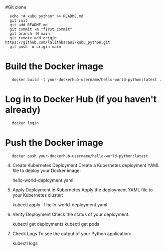 #Git clone

      echo "# kubu_python" >> README.md
      git init
      git add README.md
      git commit -m "first commit"
      git branch -M main
      git remote add origin https://github.com/lalithbarani/kubu_python.git
      git push -u origin main


# Build the Docker image
       docker build -t your-dockerhub-username/hello-world-python:latest .

# Log in to Docker Hub (if you haven't already)
       docker login

# Push the Docker image
       docker push your-dockerhub-username/hello-world-python:latest


4. Create Kubernetes Deployment
Create a Kubernetes deployment YAML file to deploy your Docker image:

     hello-world-deployment.yaml

5. Apply Deployment in Kubernetes
Apply the deployment YAML file to your Kubernetes cluster:

     kubectl apply -f hello-world-deployment.yaml

6. Verify Deployment
Check the status of your deployment:

     kubectl get deployments
     kubectl get pods

7. Check Logs
To see the output of your Python application:

    kubectl logs <pod-name>

   

